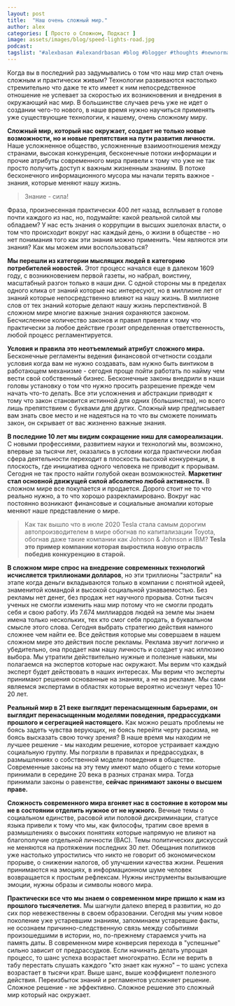 ```yaml
---
layout: post
title:  "Наш очень сложный мир."
author: alex
categories: [ Просто о Сложном, Подкаст ]
image: assets/images/blog/speed-lights-road.jpg
podcast:
tagslist: "#alexbasan #alexandrbasan #blog #blogger #thoughts #newnormal #lifeisgood #freedom #life #lifechoice #алексбасан #александрбасан #блог #блоггер #простоосложном #какработаетмир #какустроенмир #выбор #жизненныйвыбор #жизнь #личныйопыт #мир #нашмир"
---
```


Когда вы в последний раз задумывались о том что наш мир стал очень сложным и практически живым? Технологии развиваются настолько стремительно что даже те кто имеет к ним непосредственное отношение не успевает за скоростью их возникновения и внедрения в окружающий нас мир. В большинстве случаев речь уже не идет о создании чего-то нового, в наше время нужно научиться применять уже существующие технологии, к нашему, очень сложному миру.

**Сложный мир, который нас окружает, создает не только новые возможности, но и новые препятствия на пути развития личности.** Наше усложненное общество, усложненные взаимоотношения между странами, высокая конкуренция, бесконечные потоки информации и прочие атрибуты современного мира привели к тому что уже не так просто получить доступ к важным жизненным знаниям. В потоке бесконечного информационного мусора мы начали терять важное - знания, которые меняют нашу жизнь.

> Знание - сила!

Фраза, произнесенная практически 400 лет назад, всплывает в голове почти каждого из нас, но, подумайте: какой реальной силой мы обладаем? У нас есть знания о коррупции в высших эшелонах власти, о том что происходит вокруг нас каждый день, о жизни в обществе - но нет понимания того как эти знания можно применить. Чем являются эти знания? Как мы можем ими воспользоваться?

**Мы перешли из категории мыслящих людей в категорию потребителей новостей.** Этот процесс начался еще в далеком 1609 году, с возникновением первой газеты, но набрал, воистину, масштабный разгон только в наши дни. С одной стороны мы в пределах одного клика от знаний которые нас интересуют, но в миллионе лет от знаний которые непосредственно влияют на нашу жизнь. В миллионе слов от тех знаний которые делают нашу жизнь перспективной. В сложном мире многие важные знания охраняются законом. Бесчисленное количество законов и правил привели к тому что практически за любое действие грозит определенная ответственность, любой процесс регламентируется.

**Условия и правила это неотъемлемый атрибут сложного мира.** Бесконечные регламенты ведения финансовой отчетности создали условия когда вам не нужно создавать, вам нужно быть винтиком в работающем механизме - сегодня проще пойти работать по найму чем вести свой собственный бизнес. Бесконечные законы внедрили в наши головы установку о том что нужно просить разрешение прежде чем начать что-то делать. Все эти усложнения и абстракции приводят к тому что закон становится истинной для одних (большинства), но всего лишь препятствием с буквами для других. Сложный мир предписывает вам знать свое место и не надеяться на то что вы сможете понимать закон, он скрывает от вас жизненно важные знания.

**В последние 10 лет мы видим сокращение ниш для самореализации.** С новыми профессиями, развитием науки и технологий мы, возможно, впервые за тысячи лет, оказались в условии когда практически любая сфера деятельности переходит в плоскость высокой конкуренции, в плоскость, где инициатива одного человека не приводит к прорывам. Сегодня не так просто найти голубой океан возможностей. **Маркетинг стал основной движущей силой абсолютно любой активности.** В сложном мире все покупается и продается. Дорого стоит не то что реально нужно, а то что хорошо разрекламировано. Вокруг нас постоянно возникают финансовые и социальные аномалии которые меняют наше представление о мире.

> Как так вышло что в июле 2020 Tesla стала самым дорогим автопроизводителем в мире обогнав по капитализации Toyota, обогнав даже такие компании как Johnson & Johnson и IBM? **Tesla это пример компании которая выростила новую отрасль победив конкуренцию в старой.**

**В сложном мире спрос на внедрение современных технологий исчисляется триллионами долларов**, но эти триллионы "застряли" на этапе когда деньги вкладываются только в компании с понятной идеей, знаменитой командой и высокой социальной узнаваемостью. Без рекламы нет денег, без продаж нет научного прорыва. Сотни тысяч ученых не смогли изменить наш мир потому что не смогли продать себя и свою работу. Из 7.674 миллиардов людей на земле мы знаем имена только нескольких, тех кто смог себя продать, в буквальном смысле этого слова. Сегодня выбрать стратегию действия намного сложнее чем найти ее. Все действия которые мы совершаем в нашем сложном мире это действия после рекламы. Реклама звучит логично и убедительно, она продает нам нашу личность и создает у нас иллюзию выбора. Мы утратили действительно нужные и полезные навыки, мы полагаемся на экспертов которые нас окружают. Мы верим что каждый эксперт будет действовать в наших интересах. Мы верим что эксперты принимают решения основанные на знаниях, а не на рекламе. Мы сами являемся экспертами в областях которые вероятно исчезнут через 10-20 лет.

**Реальный мир в 21 веке выглядит перенасыщенным барьерами, он выглядит перенасыщенным моделями поведения, предрассудками прошлого и сегрегацией настоящего.** Как можно решать проблемы не боясь задеть чувства верующих, не боясь перейти черту расизма, не боясь высказать свою точку зрения? В наше время мы находим не лучшее решение - мы находим решение, которое устраивает каждую социальную группу. Мы погрязли в правилах и предрассудках, в размышлениях о собственной модели поведения в обществе. Современные законы на эту тему имеют мало общего с теми которые принимали в середине 20 века в разных странах мира. Тогда принимали законы о равенстве, **сейчас принимают законы о высшем праве.**

**Сложность современного мира вгоняет нас в состояние в котором мы не в состоянии отделить нужное от не нужного.** Вечные темы о социальном единстве, расовой или половой дискриминации, статусе языка привели к тому что мы, как философы, тратим свое время в размышлениях о высоких понятиях которые напрямую не влияют на благополучие отдельной личности (ВАС). Темы политических дискуссий не меняются на протяжении последних 30 лет. Обещания политиков уже настолько упростились что никто не говорит об экономическом прорыве, о снижении налогов, об улучшении качества жизни. Решения принимаются на эмоциях, в информационном шуме человек возвращается к простым рефлексам. Нужны инструменты вызывающие эмоции, нужны образы и символы нового мира.

**Практически все что мы знаем о современном мире пришло к нам из прошлого тысячелетия.** Мы шагнули далеко вперед в развитии, но до сих пор невежественны в своем образовании. Сегодня мы учим новое поколение уже устаревшим знаниям, запоминаем устаревшие факты, не осознаем причинно-следственную связь между событиями произошедшими в истории, но, по-прежнему стараемся учить на память даты. В современном мире конверсия перехода в "успешные" сильно зависит от предрассудков. Если начинать делать упрощая процесс, то шанс успеха возрастает многократно. Если не верить в табу перестать слушать каждого "кто знает как нужно" – то шанс успеха возрастает в тысячи крат. Выше шанс, выше коэффициент полезного действия. Переизбыток знаний и регламентов усложняет решение. Сложное решение - не эффективно. Сложное решение это сложный мир который нас окружает.